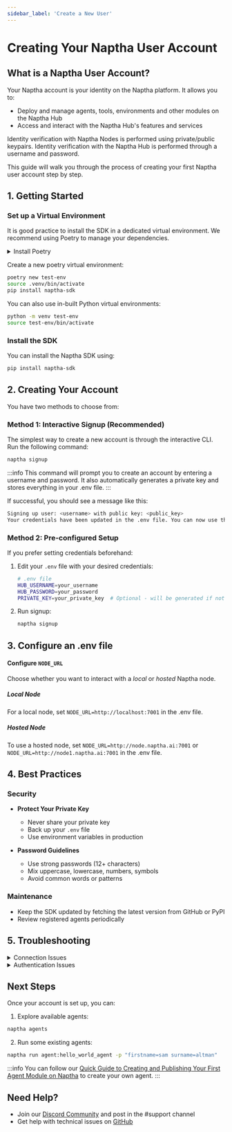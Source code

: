 ```yaml
---
sidebar_label: 'Create a New User'
---
```


# Creating Your Naptha User Account

## What is a Naptha User Account?

Your Naptha account is your identity on the Naptha platform. It allows you to:

- Deploy and manage agents, tools, environments and other modules on the Naptha Hub
- Access and interact with the Naptha Hub's features and services

Identity verification with Naptha Nodes is performed using private/public keypairs. Identity verification with the Naptha Hub is performed through a username and password.

This guide will walk you through the process of creating your first Naptha user account step by step.

## 1. Getting Started

### Set up a Virtual Environment

It is good practice to install the SDK in a dedicated virtual environment. We recommend using Poetry to manage your dependencies.

<details>
<summary>Install Poetry</summary>

Learn more about Poetry in their official [docs](https://python-poetry.org/docs).

Install `pipx` (or you can use `pip` instead) and run this command:

```bash
pipx install poetry
```

Verify the installation:

```bash
poetry --version
```
</details>

Create a new poetry virtual environment:

```bash
poetry new test-env
source .venv/bin/activate
pip install naptha-sdk
```

You can also use in-built Python virtual environments:

```bash
python -m venv test-env
source test-env/bin/activate
```

### Install the SDK

You can install the Naptha SDK using:

```bash
pip install naptha-sdk
```


## 2. Creating Your Account

You have two methods to choose from:

### Method 1: Interactive Signup (Recommended)

The simplest way to create a new account is through the interactive CLI. Run the following command:
```bash
naptha signup
```

:::info
This command will prompt you to create an account by entering a username and password. It also automatically generates a private key and stores everything in your .env file.
:::

If successful, you should see a message like this:

```bash
Signing up user: <username> with public key: <public_key>
Your credentials have been updated in the .env file. You can now use these credentials to authenticate in future sessions.
```

### Method 2: Pre-configured Setup
If you prefer setting credentials beforehand:

1. Edit your `.env` file with your desired credentials:

    ```bash
    # .env file
    HUB_USERNAME=your_username
    HUB_PASSWORD=your_password
    PRIVATE_KEY=your_private_key  # Optional - will be generated if not provided
    ```

2. Run signup:
    ```bash
    naptha signup
    ```

## 3. Configure an .env file

#### Configure ```NODE_URL```
Choose whether you want to interact with a *local* or *hosted* Naptha node.

##### Local Node
For a local node, set ```NODE_URL=http://localhost:7001``` in the .env file.

##### Hosted Node
To use a hosted node, set ```NODE_URL=http://node.naptha.ai:7001``` or ```NODE_URL=http://node1.naptha.ai:7001``` in the .env file.

## 4. Best Practices

### Security
- **Protect Your Private Key**
   - Never share your private key
   - Back up your `.env` file
   - Use environment variables in production

- **Password Guidelines**
   - Use strong passwords (12+ characters)
   - Mix uppercase, lowercase, numbers, symbols
   - Avoid common words or patterns

### Maintenance
- Keep the SDK updated by fetching the latest version from GitHub or PyPI
- Review registered agents periodically

## 5. Troubleshooting

<details>
<summary>Connection Issues</summary>

If you're having trouble connecting:

1. Check your node URL in `.env`:
    ```bash
    # Local node
    NODE_URL=http://localhost:7001

    # Hosted node
    NODE_URL=https://node.naptha.ai
    ```

2. Check your hub URL in `.env`:
    ```bash
    # Hosted hub
    HUB_URL=wss://hub.naptha.ai
    ```

3. Verify credentials:
    ```bash
    cat .env
    ```
</details>

<details>
<summary>Authentication Issues</summary>

If you're having trouble authenticating:
1. Ensure correct credentials in `.env`
2. Try creating a new account with a different username and password and re-run the signup command:
   
    ```bash
    naptha signup
    ```
</details>

## Next Steps

Once your account is set up, you can:

1. Explore available agents:
```bash
naptha agents
```

2. Run some existing agents:

```bash
naptha run agent:hello_world_agent -p "firstname=sam surname=altman"
```

:::info
You can follow our [Quick Guide to Creating and Publishing Your First Agent Module on Naptha](/Tutorials/module-guide) to create your 
own agent.
:::


## Need Help?
- Join our [Discord Community](https://naptha.ai/naptha-community) and post in the #support channel
- Get help with technical issues on [GitHub](https://github.com/NapthaAI/naptha-sdk/issues)
  